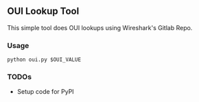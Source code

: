 ## OUI Lookup Tool

This simple tool does OUI lookups using Wireshark's Gitlab Repo.

### Usage

`python oui.py $OUI_VALUE`

### TODOs

- Setup code for PyPI

